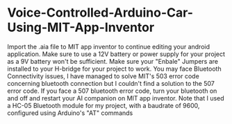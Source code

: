 # Voice-Controlled-Arduino-Car-Using-MIT-App-Inventor
Import the .aia file to MIT app inventor to continue editing your android application. 
Make sure to use a 12V battery or power supply for your project as a 9V battery won't be sufficient. 
Make sure your "Enbale" Jumpers are installed to your H-bridge for your project to work. 
You may face Bluetooth Connectivity issues, I have managed to solve MIT's 503 error code concerning bluetooth connection but I couldn't find a solution to the 507 error code.
If you face a 507 bluetooth error code, turn your bluetooth on and off and restart your AI companion on MIT app inventor. 
Note that I used a HC-05 Bluetooth module for my project, with a baudrate of 9600, configured using Arduino's "AT" commands 
